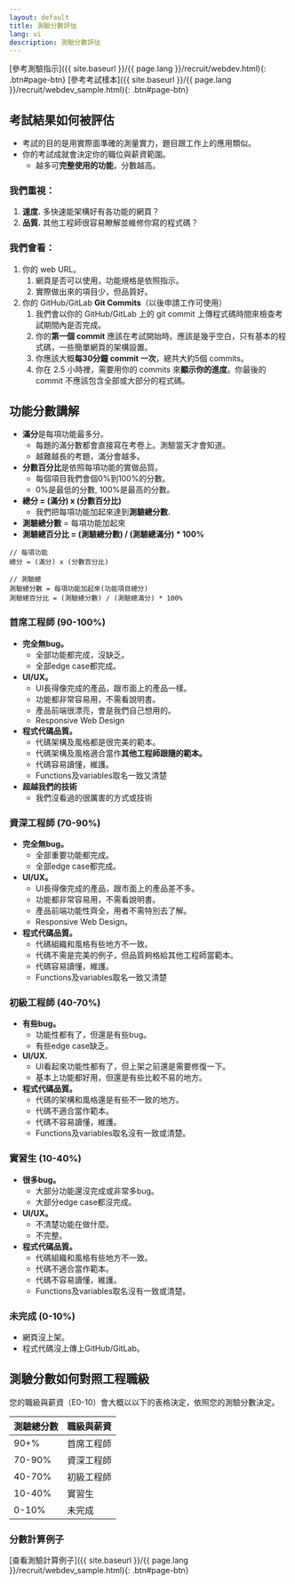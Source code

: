 ```yaml
---
layout: default
title: 測驗分數評估
lang: vi
description: 測驗分數評估
---
```




[參考測驗指示]({{ site.baseurl }}/{{ page.lang }}/recruit/webdev.html){: .btn#page-btn}
[參考考試樣本]({{ site.baseurl }}/{{ page.lang }}/recruit/webdev_sample.html){: .btn#page-btn}

## 考試結果如何被評估
* 考試的目的是用實際面準確的測量實力，題目跟工作上的應用類似。
* 你的考試成就會決定你的職位與薪資範圍。
	* 越多可**完整使用的功能**，分數越高。

### 我們重視：
1. **速度.** 多快速能架構好有各功能的網頁？
1. **品質.** 其他工程師很容易瞭解並維修你寫的程式碼？

### 我們會看：
1. 你的 web URL。
	1. 網頁是否可以使用，功能規格是依照指示。
	1. 實際做出來的項目少，但品質好。
1. 你的 GitHub/GitLab **Git Commits**（以後申請工作可使用）
	1. 我們會以你的 GitHub/GitLab 上的 git commit 上傳程式碼時間來檢查考試期間內是否完成。
	1. 你的**第一個 commit** 應該在考試開始時。應該是幾乎空白，只有基本的程式碼，一些簡單網頁的架構設置。
	1. 你應該大概**每30分鐘 commit 一次**，總共大約5個 commits。
	1. 你在 2.5 小時裡，需要用你的 commits 來**顯示你的進度**。你最後的 commit 不應該包含全部或大部分的程式碼。

## 功能分數講解

* **滿分**是每項功能最多分。
	* 每題的滿分數都會直接寫在考卷上。測驗當天才會知道。
	* 越難越長的考題，滿分會越多。
* **分數百分比**是依照每項功能的實做品質。
	* 每個項目我們會個0%到100%的分數。
	* 0%是最低的分數, 100%是最高的分數。
* **總分 = (滿分) x (分數百分比)**
	* 我們把每項功能加起來達到**測驗總分數.**
* **測驗總分數** = 每項功能加起來
* **測驗總百分比 = (測驗總分數) / (測驗總滿分) * 100%**

```
// 每項功能
總分 = (滿分) x (分數百分比)

// 測驗總
測驗總分數 = 每項功能加起來(功能項目總分)
測驗總百分比 = (測驗總分數) / (測驗總滿分) * 100%

```

### 首席工程師 (90-100%)
* **完全無bug。**
	* 全部功能都完成，沒缺乏。
	* 全部edge case都完成。
* **UI/UX。**
	* UI長得像完成的產品，跟市面上的產品一樣。
	* 功能都非常容易用，不需看說明書。
	* 產品前端很漂亮，會是我們自己想用的。
	* Responsive Web Design
* **程式代碼品質。**
	* 代碼架構及風格都是很完美的範本。
	* 代碼架構及風格適合當作**其他工程師跟隨的範本。**
    * 代碼容易讀懂，維護。
    * Functions及variables取名一致又清楚
* **超越我們的技術**
	* 我們沒看過的很厲害的方式或技術

### 資深工程師 (70-90%)
* **完全無bug。**
	* 全部重要功能都完成。
	* 全部edge case都完成。
* **UI/UX。**
	* UI長得像完成的產品，跟市面上的產品差不多。
	* 功能都非常容易用，不需看說明書。
	* 產品前端功能性齊全，用者不需特別去了解。
	* Responsive Web Design。
* **程式代碼品質。**
	* 代碼組織和風格有些地方不一致。
	* 代碼不需是完美的例子，但品質夠格給其他工程師當範本。
	* 代碼容易讀懂，維護。
	* Functions及variables取名一致又清楚

### 初級工程師 (40-70%)
* **有些bug。**
	* 功能性都有了，但還是有些bug。
	* 有些edge case缺乏。
* **UI/UX.**
	* UI看起來功能性都有了，但上架之前還是需要修復一下。
	* 基本上功能都好用，但還是有些比較不易的地方。
* **程式代碼品質。**
	* 代碼的架構和風格還是有些不一致的地方。
	* 代碼不適合當作範本。
	* 代碼不容易讀懂，維護。
	* Functions及variables取名沒有一致或清楚。

### 實習生 (10-40%)
* **很多bug。**
	* 大部分功能還沒完成或非常多bug。
	* 大部分edge case都沒完成。
* **UI/UX。**
	* 不清楚功能在做什麼。
	* 不完整。
* **程式代碼品質。**
	* 代碼組織和風格有些地方不一致。
	* 代碼不適合當作範本。
	* 代碼不容易讀懂，維護。
	* Functions及variables取名沒有一致或清楚。

### 未完成 (0-10%)
* 網頁沒上架。
* 程式代碼沒上傳上GitHub/GitLab。

## 測驗分數如何對照工程職級

您的職級與薪資（E0-10）會大概以以下的表格決定，依照您的測驗分數決定。

| 測驗總分數 | 職級與薪資 |
| --- | --- |
| 90+% | 首席工程師 |
| 70-90% | 資深工程師 |
| 40-70% | 初級工程師 |
| 10-40% | 實習生 |
| 0-10% | 未完成 |

### 分數計算例子

[查看測驗計算例子]({{ site.baseurl }}/{{ page.lang }}/recruit/webdev_sample.html){: .btn#page-btn}

